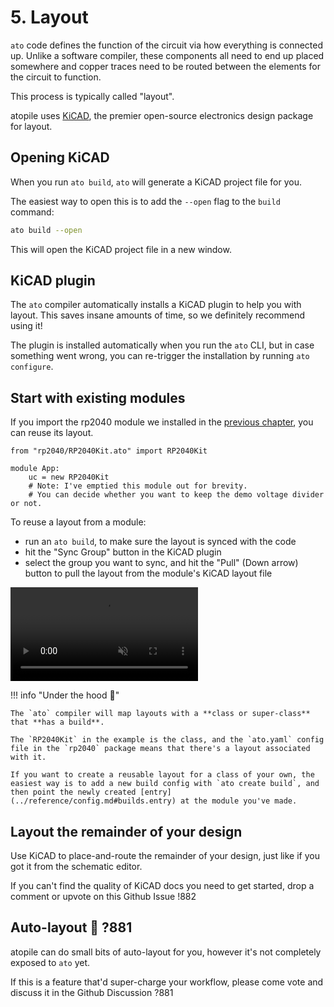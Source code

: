 # 5. Layout

`ato` code defines the function of the circuit via how everything is connected up. Unlike a software compiler, these components all need to end up placed somewhere and copper traces need to be routed between the elements for the circuit to function.

This process is typically called "layout".

atopile uses [KiCAD](https://kicad.org), the premier open-source electronics design package for layout.

## Opening KiCAD

When you run `ato build`, `ato` will generate a KiCAD project file for you.

The easiest way to open this is to add the `--open` flag to the `build` command:

```bash
ato build --open
```

This will open the KiCAD project file in a new window.

## KiCAD plugin

The `ato` compiler automatically installs a KiCAD plugin to help you with layout. This saves insane amounts of time, so we definitely recommend using it!

The plugin is installed automatically when you run the `ato` CLI, but in case something went wrong, you can re-trigger the installation by running `ato configure`.

## Start with existing modules

If you import the rp2040 module we installed in the [previous chapter](4-packages.md), you can reuse its layout.

```ato
from "rp2040/RP2040Kit.ato" import RP2040Kit

module App:
    uc = new RP2040Kit
    # Note: I've emptied this module out for brevity.
    # You can decide whether you want to keep the demo voltage divider or not.

```

To reuse a layout from a module:

- run an `ato build`, to make sure the layout is synced with the code
- hit the "Sync Group" button in the KiCAD plugin
- select the group you want to sync, and hit the "Pull" (Down arrow) button to pull the layout from the module's KiCAD layout file

<video autoplay loop muted playsinline>
    <source src="../assets/5-pcb-layout-sync.mp4" type="video/mp4">
    <img src="../assets/5-pcb-layout-sync.gif" alt="Animated fallback">
</video>

!!! info "Under the hood :wrench:"

    The `ato` compiler will map layouts with a **class or super-class** that **has a build**.

    The `RP2040Kit` in the example is the class, and the `ato.yaml` config file in the `rp2040` package means that there's a layout associated with it.

    If you want to create a reusable layout for a class of your own, the easiest way is to add a new build config with `ato create build`, and then point the newly created [entry](../reference/config.md#builds.entry) at the module you've made.

## Layout the remainder of your design

Use KiCAD to place-and-route the remainder of your design, just like if you got it from the schematic editor.

If you can't find the quality of KiCAD docs you need to get started, drop a comment or upvote on this Github Issue !882


## Auto-layout :rocket: ?881

atopile can do small bits of auto-layout for you, however it's not completely exposed to `ato` yet.

If this is a feature that'd super-charge your workflow, please come vote and discuss it in the Github Discussion ?881

